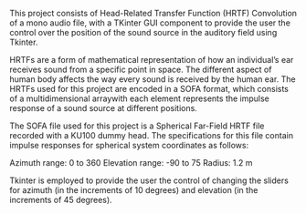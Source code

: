 This project consists of Head-Related Transfer Function (HRTF) Convolution of a mono audio file, with a TKinter GUI component to provide the user the control over the position of the sound source in the auditory field using Tkinter. 

HRTFs are a form of mathematical representation of how an individual’s ear receives sound from a specific point in space. The different aspect of human body affects the way every sound is received by the human ear. The HRTFs used for this project are encoded in a SOFA format, which consists of a multidimensional arraywith each element represents the impulse response of a sound source at different positions.

The SOFA file used for this project is a Spherical Far-Field HRTF file recorded with a KU100 dummy head. The specifications for this file contain impulse responses for spherical system coordinates as follows:

Azimuth range: 0 to 360
Elevation range: -90 to 75
Radius: 1.2 m

Tkinter is employed to provide the user the control of changing the sliders for azimuth (in the increments of 10 degrees) and elevation (in the increments of 45 degrees).

